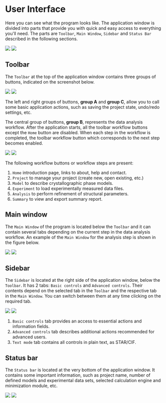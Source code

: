 # User Interface

Here you can see what the program looks like. The application window is divided into parts that provide you with quick and easy access to everything you'll need. The parts are `Toolbar`, `Main Window`, `Sidebar` and `Status Bar` described in the following sections.

![](../assets/images/app-window_lightmode.png#gh-light-mode-only)
![](../assets/images/app-window_darkmode.png#gh-dark-mode-only)

## Toolbar

The `Toolbar` at the top of the application window contains three groups of buttons, indicated on the screenshot below.

![](../assets/images/app-toolbar-groups_lightmode.png#gh-light-mode-only)
![](../assets/images/app-toolbar-groups_darkmode.png#gh-dark-mode-only)

The left and right groups of buttons, **group A** and **group C**, allow you to call some basic application actions, such as saving the project state, undo/redo settings, etc.

The central group of buttons, **group B**, represents the data analysis workflow. After the application starts, all the toolbar workflow buttons except the `Home` button are disabled. When each step in the workflow is completed, the toolbar workflow button which corresponds to the next step becomes enabled.

![](../assets/images/app-toolbar-tabs_lightmode.png#gh-light-mode-only)
![](../assets/images/app-toolbar-tabs_darkmode.png#gh-dark-mode-only)

The following workflow buttons or workflow steps are present:

1. `Home` introduction page, links to about, help and contact.
2. `Project` to manage your project (create new, open existing, etc.)
3. `Model` to describe crystallographic phase models.
4. `Experiment` to load experimentally measured data files.
5. `Analysis` to perform refinement of structural parameters.
6. `Summary` to view and export summary report.

## Main window

The `Main Window` of the program is located below the `Toolbar` and it can contain several tabs depending on the current step in the data analysis workflow. An example of the `Main Window` for the analysis step is shown in the figure below.

![](../assets/images/mainwindow-tabs_lightmode.png#gh-light-mode-only)
![](../assets/images/mainwindow-tabs_darkmode.png#gh-dark-mode-only)

## Sidebar

The `Sidebar` is located at the right side of the application window, below the `Toolbar`. It has 2 tabs: `Basic controls` and `Advanced controls`. Their contents depend on the selected tab in the `Toolbar` and the respective tab in the `Main Window`. You can switch between them at any time clicking on the required tab.

![](../assets/images/sidebar-tabs_lightmode.png#gh-light-mode-only)
![](../assets/images/sidebar-tabs_darkmode.png#gh-dark-mode-only)

1. `Basic controls` tab provides an access to essential actions and information fields.
2. `Advanced controls` tab describes additional actions recommended for advanced users.
2. `Text mode` tab contains all controls in plain text, as STAR/CIF.

## Status bar

The `Status bar` is located at the very bottom of the application window. It contains some important information, such as project name, number of defined models and experimental data sets, selected calculation engine and minimization module, etc.

![](../assets/images/statusbar_lightmode.png#gh-light-mode-only)
![](../assets/images/statusbar_darkmode.png#gh-dark-mode-only)
